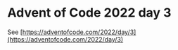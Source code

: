 # Advent of Code 2022 day 3

See [https://adventofcode.com/2022/day/3](https://adventofcode.com/2022/day/3)
